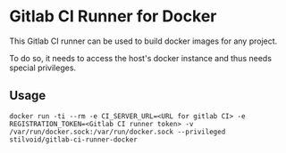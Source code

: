 # Gitlab CI Runner for Docker

This Gitlab CI runner can be used to build docker images for any project.

To do so, it needs to access the host's docker instance and thus needs special privileges.

## Usage

    docker run -ti --rm -e CI_SERVER_URL=<URL for gitlab CI> -e REGISTRATION_TOKEN=<Gitlab CI runner token> -v /var/run/docker.sock:/var/run/docker.sock --privileged stilvoid/gitlab-ci-runner-docker
